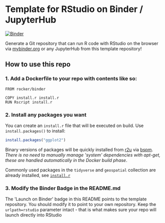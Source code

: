 # Template for RStudio on Binder / JupyterHub

[![Binder](https://mybinder.org/badge_logo.svg)](https://mybinder.org/v2/gh/ubik60/binder-rocker/master)

Generate a Git repository that can run R code with RStudio on
the browser via [mybinder.org](https://mybinder.org) or any JupyterHub
from this template repository!

## How to use this repo

### 1. Add a Dockerfile to your repo with contents like so:

```
FROM rocker/binder

COPY install.r install.r
RUN Rscript install.r
```

### 2. Install any packages you want

You can create an `install.r` file that will be executed on build.
Use `install.packages()` to install:

```R
install.packages("ggplot2")
```

Binary versions of packages will be quickly installed from [r2u](https://github.com/eddelbuettel/r2u) via [bspm](https://cloud.r-project.org/web/packages/bspm/index.html).  _There is no need to manually manage 'system' dependencies with apt-get, these are handled automatically in the Docker build phase_. 

Commonly used packages in the `tidyverse` and `geospatial` collection are already installed, see [`install.r`](install.r)

### 3. Modify the Binder Badge in the README.md

The 'Launch on Binder' badge in this README points to the template repository.
You should modify it to point to your own repository. Keep the `urlpath=rstudio`
parameter intact - that is what makes sure your repo will launch directly into
RStudio

